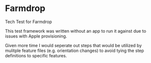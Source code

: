# Farmdrop
Tech Test for Farmdrop

This test framework was written without an app to run it against due to issues with Apple provisioning.

Given more time I would seperate out steps that would be utilized by mulitple feature files (e.g. orientation changes) to avoid tying the step definitions to specific features.
